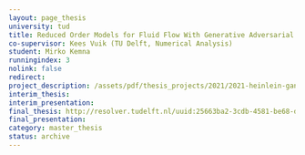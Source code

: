 ```yaml
---
layout: page_thesis
university: tud
title: Reduced Order Models for Fluid Flow With Generative Adversarial Networks (GANs)
co-supervisor: Kees Vuik (TU Delft, Numerical Analysis)
student: Mirko Kemna
runningindex: 3
nolink: false
redirect:
project_description: /assets/pdf/thesis_projects/2021/2021-heinlein-gan_pdes/project_description.pdf
interim_thesis:
interim_presentation:
final_thesis: http://resolver.tudelft.nl/uuid:25663ba2-3cdb-4581-be68-d4fd0a7a4dca
final_presentation:
category: master_thesis
status: archive
---
```

